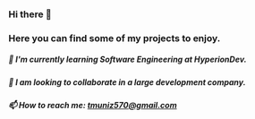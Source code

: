 ### Hi there 👋

### Here you can find some of my projects to enjoy.

##### 🌱 I'm currently learning Software Engineering at HyperionDev.
##### 👯 I am looking to collaborate in a large development company.
##### 📫 How to reach me: tmuniz570@gmail.com

<!--
**tmuniz570/tmuniz570** is a ✨ _special_ ✨ repository because its `README.md` (this file) appears on your GitHub profile.

Here are some ideas to get you started:

- 🔭 I’m currently working on ...
- 🌱 I’m currently learning ...
- 👯 I’m looking to collaborate on ...
- 🤔 I’m looking for help with ...
- 💬 Ask me about ...
- 📫 How to reach me: ...
- 😄 Pronouns: ...
- ⚡ Fun fact: ...
-->
